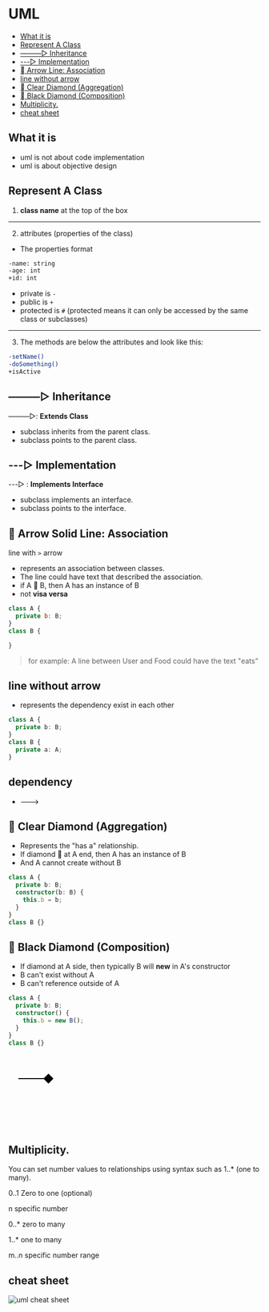 # UML

* [What it is](#what-it-is)
* [Represent A Class](#represent-a-class)
* [———▷ Inheritance](#———▷-inheritance)
* [---▷ Implementation](#---▷-implementation)
* [󰁔 Arrow Line: Association](#󰁔-arrow-line:-association)
* [line without arrow](#line-without-arrow)
* [󱀝 Clear Diamond (Aggregation)](#󱀝-clear-diamond-(aggregation))
* [󰣏 Black Diamond (Composition)](#󰣏-black-diamond-(composition))
* [Multiplicity.](#multiplicity.)
* [cheat sheet](#cheat-sheet)

## What it is

- uml is not about code implementation
- uml is about objective design

## Represent A Class

1. **class name** at the top of the box

---

2. attributes (properties of the class)

- The properties format

```sh
-name: string
-age: int
+id: int
```

- private is `-`
- public is `+`
- protected is `#` (protected means it can only be accessed by the same class or subclasses)

---

3. The methods are below the attributes and look like this:

```sh
-setName()
-doSomething()
+isActive
```

## ———▷ Inheritance

———▷: **Extends Class**

- subclass inherits from the parent class.
- subclass points to the parent class.

## ---▷ Implementation

---▷ : **Implements Interface**

- subclass implements an interface.
- subclass points to the interface.

## 󰁔 Arrow Solid Line: Association

line with `>` arrow

- represents an association between classes.
- The line could have text that described the association.
- if A 󰁔 B, then A has an instance of B
- not **visa versa**

```js
class A {
  private b: B;
}
class B {

}
```

> for example: A line between User and Food could have the text "eats"

## line without arrow

- represents the dependency exist in each other

```ts
class A {
  private b: B;
}
class B {
  private a: A;
}
```

## dependency

- --->

## 󱀝 Clear Diamond (Aggregation)

- Represents the "has a" relationship.
- If diamond 󱀝 at A end, then A has an instance of B
- And A cannot create without B

```ts
class A {
  private b: B;
  constructor(b: B) {
    this.b = b;
  }
}
class B {}
```

## 󰣏 Black Diamond (Composition)

- If diamond at A side, then typically B will **new** in A's constructor
- B can't exist without A
- B can't reference outside of A

```ts
class A {
  private b: B;
  constructor() {
    this.b = new B();
  }
}
class B {}
```

<svg xmlns="http://www.w3.org/2000/svg">
  <defs>
    <marker id="black-diamond" viewBox="0 0 10 10" refX="5" refY="5" 
            markerWidth="10" markerHeight="10" orient="auto-start-reverse">
      <path d="M 0 5 L 5 0 L 10 5 L 5 10 Z" fill="black"/>
    </marker>
  </defs>
  <path d="M 20 50 L 80 50" stroke="black" stroke-width="2" 
        marker-end="url(#black-diamond)"/>
</svg>

## Multiplicity.

You can set number values to relationships using syntax such as 1..\* (one to many).

0..1 Zero to one (optional)

n specific number

0..\* zero to many

1..\* one to many

m..n specific number range

## cheat sheet

![uml cheat sheet](umlcheatsheet.jpg)
